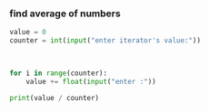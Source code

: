 ### find average of numbers

``` python
value = 0
counter = int(input("enter iterator's value:"))

  

for i in range(counter):
	value += float(input("enter :"))

print(value / counter)
```